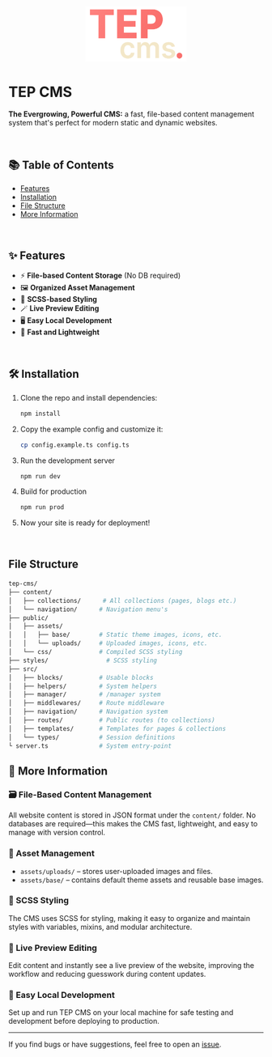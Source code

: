 <p align="center">
  <img width="200" draggable="false" src="./tep-cms.png" alt="TEP CMS Logo"/>
</p>

# TEP CMS

**The Evergrowing, Powerful CMS:** a fast, file-based content management system that's perfect for modern static and dynamic websites.

<br>

## 📚 Table of Contents

- [Features](#features)
- [Installation](#installation)
- [File Structure](#file-structure)
- [More Information](#more-information)

<br>

<h2 id="features">✨ Features</h2>

- ⚡ **File-based Content Storage** (No DB required)
- 🖼 **Organized Asset Management**
- 🎨 **SCSS-based Styling**
- 🪄 **Live Preview Editing**
- 🖥️ **Easy Local Development**
- 🚀 **Fast and Lightweight**

<br>

<h2 id="installation">🛠 Installation</h2>

1. Clone the repo and install dependencies:
   ```bash
   npm install
    ```
2. Copy the example config and customize it:
    ```bash
    cp config.example.ts config.ts
    ```
3. Run the development server
    ```bash
    npm run dev
    ```
4. Build for production
    ```bash
    npm run prod
    ```
5. Now your site is ready for deployment!

<br>

<h2 id="file-structure">File Structure</h2>

```bash
tep-cms/
├── content/
│   ├── collections/      # All collections (pages, blogs etc.)
│   └── navigation/      # Navigation menu's
├── public/
│   ├── assets/
│   │   ├── base/        # Static theme images, icons, etc.
│   │   └── uploads/     # Uploaded images, icons, etc.
│   └── css/             # Compiled SCSS styling
├── styles/                # SCSS styling
├── src/
│   ├── blocks/          # Usable blocks
│   ├── helpers/         # System helpers
│   ├── manager/         # /manager system
│   ├── middlewares/     # Route middleware
│   ├── navigation/      # Navigation system
│   ├── routes/          # Public routes (to collections)
│   ├── templates/       # Templates for pages & collections
│   └── types/           # Session definitions
└ server.ts              # System entry-point
```

<h2 id="more-information">📘 More Information</h2>

### 🗃️ File-Based Content Management
All website content is stored in JSON format under the `content/` folder. No databases are required—this makes the CMS fast, lightweight, and easy to manage with version control.

### 🧾 Asset Management
- `assets/uploads/` – stores user-uploaded images and files.
- `assets/base/` – contains default theme assets and reusable base images.

### 🎨 SCSS Styling
The CMS uses SCSS for styling, making it easy to organize and maintain styles with variables, mixins, and modular architecture.

### 👀 Live Preview Editing
Edit content and instantly see a live preview of the website, improving the workflow and reducing guesswork during content updates.

### 🧪 Easy Local Development
Set up and run TEP CMS on your local machine for safe testing and development before deploying to production.

---

If you find bugs or have suggestions, feel free to open an [issue](https://github.com/JirzyKerklaan/tep-cms/issues/new).
